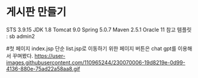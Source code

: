 # 게시판 만들기

STS 3.9.15
JDK 1.8
Tomcat 9.0
Spring 5.0.7
Maven 2.5.1
Oracle 11
참고 템플릿 : sb admin2

#첫 페이지
index.jsp
단순 list.jsp로 이동하기 위한 페이지 버튼은 chat gpt를 이용해서 꾸며봤다.
https://user-images.githubusercontent.com/110965244/230070006-19d8219e-0d99-4136-880e-75ad22a58aa8.gif
